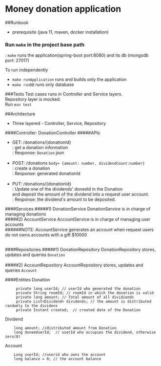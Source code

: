 # Money donation application

##Runbook
- prerequisite (java 11, maven, docker installation)

### Run `make` in the project base path
: `make` runs the application(spring-boot port:8080) and its db (mongodb port: 27017)

To run independently 
- `make runApplication` runs and builds only the application
- `make runDB` runs only database


###Tests
Test cases runs in Controller and Service layers. <br/>
Repository layer is mocked. <br/>
Run `mvn test`

##Architecture
- Three layered - Controller, Service, Repository

####Controller: DonationController
#####APIs
- GET: /donations/{donationId} <br/>
: get a donation information <br/>
: Response: `Donation` json
<br/><br/>
- POST: /donations   `body= {amount: number, dividendCount:number}` <br/>
: create a donation <br/>
: Response: generated donationId
<br/><br/>
- PUT: /donations/{donationId} <br/>
: Update one of the dividends' doneeId in the Donation <br/>
and deposit the amount of the dividend into a request user account. <br/>
: Response: the dividend's amount to be deposited.


####Services
#####1) DonationService
DonationService is in charge of managing donations
<br/>
#####2) AccountService
AccountService is in charge of managing user accounts <br/>
######NOTE: AccountService generates an account when request users do not owns accounts with a gift $10000
<br/>
<br/>

####Repositories
#####1) DonationRepository
DonationRepository stores, updates and queries `Donation`
<br/>
<br/>
#####2) AccountRepository
AccountRepository stores, updates and queries `Account`


####Entities
Donation
```  private String id;  // donationId or token
     private long userId; // userId who generated the donation
     private String roomId; // roomId in which the donation is valid
     private long amount; // Total amount of all dividiends
     private List<Dividend> dividends; // the amount is distributed randomly to the dividens
     private Instant created;  // created date of the Donation
```

Dividend
```
    long amount; //distributed amount from Donation
    long doneeUserId;  // userId who occupies the dividend, otherwise zero(0)
```

Account
```
    Long userId; //userid who owns the account
    long balance = 0; // the account balance
```
